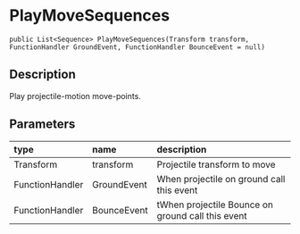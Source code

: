 # PlayMoveSequences

`public List<Sequence> PlayMoveSequences(Transform transform, FunctionHandler GroundEvent, FunctionHandler BounceEvent = null)`

## Description

Play projectile-motion move-points.

## Parameters

| type | name | description |
| :--- | :--- | :--- |
| Transform | transform | Projectile transform to move |
| FunctionHandler | GroundEvent | When projectile on ground call this event |
| FunctionHandler  | BounceEvent | tWhen projectile Bounce on ground call this event |

